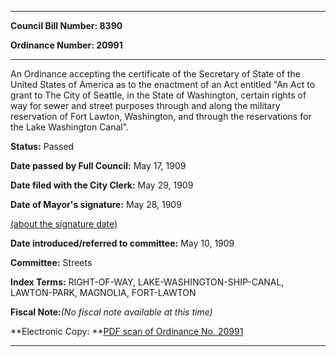 

********

**Council Bill Number: 8390**
   
**Ordinance Number: 20991**
********

 An Ordinance accepting the certificate of the Secretary of State of the United States of America as to the enactment of an Act entitled "An Act to grant to The City of Seattle, in the State of Washington, certain rights of way for sewer and street purposes through and along the military reservation of Fort Lawton, Washington, and through the reservations for the Lake Washington Canal".

**Status:** Passed
   
**Date passed by Full Council:** May 17, 1909
   
**Date filed with the City Clerk:** May 29, 1909
   
**Date of Mayor's signature:** May 28, 1909
   
[(about the signature date)](/~public/approvaldate.htm)
   
   
   
**Date introduced/referred to committee:** May 10, 1909
   
**Committee:** Streets
   
   
**Index Terms:** RIGHT-OF-WAY, LAKE-WASHINGTON-SHIP-CANAL, LAWTON-PARK, MAGNOLIA, FORT-LAWTON

**Fiscal Note:**_(No fiscal note available at this time)_

**Electronic Copy: **[PDF scan of Ordinance No. 20991](/~archives/Ordinances/Ord_20991.pdf)

********

